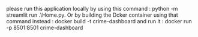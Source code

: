 please run this application locally by using this command : python -m streamlit run .\Home.py.
Or by building the Dcker container using that command instead : docker build -t crime-dashboard and run it : docker run -p 8501:8501 crime-dashboard
